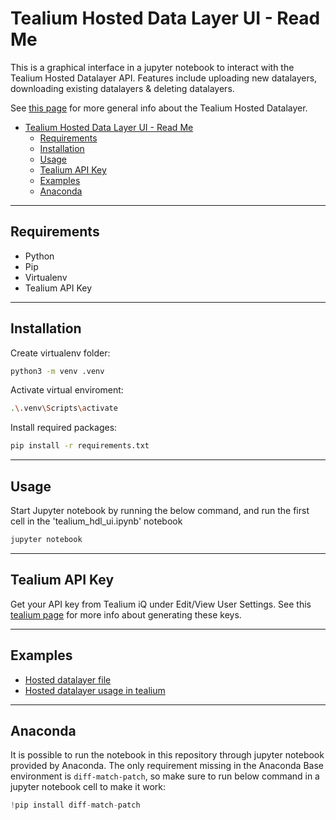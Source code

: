 # Tealium Hosted Data Layer UI - Read Me

This is a graphical interface in a jupyter notebook to interact with the Tealium Hosted Datalayer API. Features include uploading new datalayers, downloading existing datalayers & deleting datalayers.

See [this page](https://community.tealiumiq.com/t5/iQ-Tag-Management/About-Hosted-Data-Layer/ta-p/17572) for more general info about the Tealium Hosted Datalayer.

- [Tealium Hosted Data Layer UI - Read Me](#tealium-hosted-data-layer-ui---read-me)
  - [Requirements](#requirements)
  - [Installation](#installation)
  - [Usage](#usage)
  - [Tealium API Key](#tealium-api-key)
  - [Examples](#examples)
  - [Anaconda](#anaconda)

---

## Requirements

- Python
- Pip
- Virtualenv
- Tealium API Key

---

## Installation

Create virtualenv folder:

```bash
python3 -m venv .venv
```

Activate virtual enviroment:

```bash
.\.venv\Scripts\activate
```

Install required packages:

```bash
pip install -r requirements.txt
```

---

## Usage

Start Jupyter notebook by running the below command, and run the first cell in the 'tealium_hdl_ui.ipynb' notebook

```bash
jupyter notebook
```

---

## Tealium API Key

Get your API key from Tealium iQ under Edit/View User Settings.
See this [tealium page](https://community.tealiumiq.com/t5/iQ-Tag-Management/Managing-and-Generating-API-Keys/ta-p/21205) for more info about generating these keys.

---

## Examples

- [Hosted datalayer file](./examples/datalayer-page-1.json)
- [Hosted datalayer usage in tealium](./examples/enrich_utag_data.js)

---

## Anaconda

It is possible to run the notebook in this repository through jupyter notebook provided by Anaconda. The only requirement missing in the Anaconda Base environment is `diff-match-patch`, so make sure to run below command in a jupyter notebook cell to make it work:

```python
!pip install diff-match-patch
```
